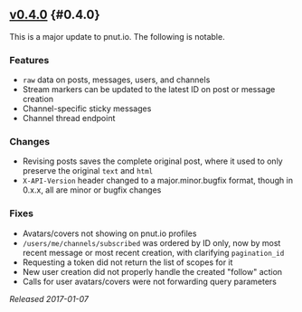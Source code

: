 ## [v0.4.0](https://pnut.io/docs/api/changes/0.4.0) {#0.4.0}

This is a major update to pnut.io. The following is notable.

### Features

* `raw` data on posts, messages, users, and channels
* Stream markers can be updated to the latest ID on post or message creation
* Channel-specific sticky messages
* Channel thread endpoint


### Changes

* Revising posts saves the complete original post, where it used to only preserve the original `text` and `html`
* `X-API-Version` header changed to a major.minor.bugfix format, though in 0.x.x, all are minor or bugfix changes


### Fixes

* Avatars/covers not showing on pnut.io profiles
* `/users/me/channels/subscribed` was ordered by ID only, now by most recent message or most recent creation, with clarifying `pagination_id`
* Requesting a token did not return the list of scopes for it
* New user creation did not properly handle the created "follow" action
* Calls for user avatars/covers were not forwarding query parameters

*Released 2017-01-07*